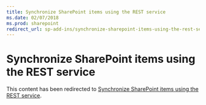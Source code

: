 ```yaml
---
title: Synchronize SharePoint items using the REST service
ms.date: 02/07/2018
ms.prod: sharepoint
redirect_url: sp-add-ins/synchronize-sharepoint-items-using-the-rest-service
---
```



# Synchronize SharePoint items using the REST service

This content has been redirected to [Synchronize SharePoint items using the REST service](../../sp-add-ins/synchronize-sharepoint-items-using-the-rest-service.md).